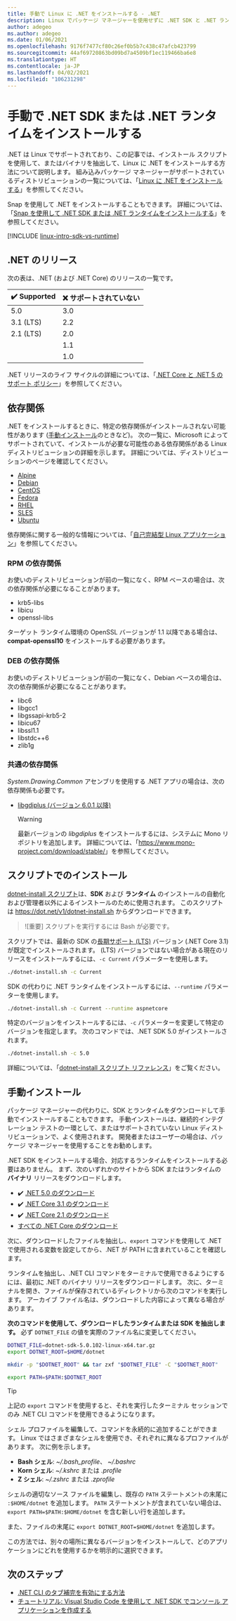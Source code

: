 ```yaml
---
title: 手動で Linux に .NET をインストールする - .NET
description: Linux でパッケージ マネージャーを使用せずに .NET SDK と .NET ランタイムをインストールする方法を示します。 インストール スクリプトを使用するか、手動でバイナリを抽出します。
author: adegeo
ms.author: adegeo
ms.date: 01/06/2021
ms.openlocfilehash: 9176f7477cf80c26ef0b5b7c438c47afcb423799
ms.sourcegitcommit: 44af69720863bd09bd7a4509bf1ec119466ba6e8
ms.translationtype: HT
ms.contentlocale: ja-JP
ms.lasthandoff: 04/02/2021
ms.locfileid: "106231298"
---
```

# <a name="install-the-net-sdk-or-the-net-runtime-manually"></a>手動で .NET SDK または .NET ランタイムをインストールする

.NET は Linux でサポートされており、この記事では、インストール スクリプトを使用して、またはバイナリを抽出して、Linux に .NET をインストールする方法について説明します。 組み込みパッケージ マネージャーがサポートされているディストリビューションの一覧については、「[Linux に .NET をインストールする](linux.md)」を参照してください。

Snap を使用して .NET をインストールすることもできます。 詳細については、「[Snap を使用して .NET SDK または .NET ランタイムをインストールする](linux-snap.md)」を参照してください。

[!INCLUDE [linux-intro-sdk-vs-runtime](includes/linux-intro-sdk-vs-runtime.md)]

## <a name="net-releases"></a>.NET のリリース

次の表は、.NET (および .NET Core) のリリースの一覧です。

| ✔️ Supported | ❌ サポートされていない |
|-------------|---------------|
| 5.0         | 3.0           |
| 3.1 (LTS)   | 2.2           |
| 2.1 (LTS)   | 2.0           |
|             | 1.1           |
|             | 1.0           |

.NET リリースのライフ サイクルの詳細については、「[.NET Core と .NET 5 のサポート ポリシー](https://dotnet.microsoft.com/platform/support/policy/dotnet-core)」を参照してください。

## <a name="dependencies"></a>依存関係

.NET をインストールするときに、特定の依存関係がインストールされない可能性があります ([手動インストール](#manual-install)のときなど)。 次の一覧に、Microsoft によってサポートされていて、インストールが必要な可能性のある依存関係がある Linux ディストリビューションの詳細を示します。 詳細については、ディストリビューションのページを確認してください。

- [Alpine](linux-alpine.md#dependencies)
- [Debian](linux-debian.md#dependencies)
- [CentOS](linux-centos.md#dependencies)
- [Fedora](linux-fedora.md#dependencies)
- [RHEL](linux-rhel.md#dependencies)
- [SLES](linux-sles.md#dependencies)
- [Ubuntu](linux-ubuntu.md#dependencies)

依存関係に関する一般的な情報については、「[自己完結型 Linux アプリケーション](https://github.com/dotnet/core/blob/main/Documentation/self-contained-linux-apps.md)」を参照してください。

### <a name="rpm-dependencies"></a>RPM の依存関係

お使いのディストリビューションが前の一覧になく、RPM ベースの場合は、次の依存関係が必要になることがあります。

- krb5-libs
- libicu
- openssl-libs

ターゲット ランタイム環境の OpenSSL バージョンが 1.1 以降である場合は、**compat-openssl10** をインストールする必要があります。

### <a name="deb-dependencies"></a>DEB の依存関係

お使いのディストリビューションが前の一覧になく、Debian ベースの場合は、次の依存関係が必要になることがあります。

- libc6
- libgcc1
- libgssapi-krb5-2
- libicu67
- libssl1.1
- libstdc++6
- zlib1g

### <a name="common-dependencies"></a>共通の依存関係

*System.Drawing.Common* アセンブリを使用する .NET アプリの場合は、次の依存関係も必要です。

- [libgdiplus (バージョン 6.0.1 以降)](https://www.mono-project.com/docs/gui/libgdiplus/)

  > [!WARNING]
  > 最新バージョンの *libgdiplus* をインストールするには、システムに Mono リポジトリを追加します。 詳細については、「<https://www.mono-project.com/download/stable/>」を参照してください。

## <a name="scripted-install"></a>スクリプトでのインストール

[dotnet-install スクリプト](../tools/dotnet-install-script.md)は、**SDK** および **ランタイム** のインストールの自動化および管理者以外によるインストールのために使用されます。 このスクリプトは <https://dot.net/v1/dotnet-install.sh> からダウンロードできます。

> ![重要] スクリプトを実行するには Bash が必要です。

スクリプトでは、最新の SDK の[長期サポート (LTS)](https://dotnet.microsoft.com/platform/support/policy/dotnet-core) バージョン (.NET Core 3.1) が既定でインストールされます。 (LTS) バージョンではない場合がある現在のリリースをインストールするには、`-c Current` パラメーターを使用します。

```bash
./dotnet-install.sh -c Current
```

SDK の代わりに .NET ランタイムをインストールするには、`--runtime` パラメーターを使用します。

```bash
./dotnet-install.sh -c Current --runtime aspnetcore
```

特定のバージョンをインストールするには、`-c` パラメーターを変更して特定のバージョンを指定します。 次のコマンドでは、.NET SDK 5.0 がインストールされます。

```bash
./dotnet-install.sh -c 5.0
```

詳細については、「[dotnet-install スクリプト リファレンス](../tools/dotnet-install-script.md)」をご覧ください。

## <a name="manual-install"></a>手動インストール

<!-- Note, this content is copied in macos.md. Any fixes should be applied there too, though content may be different -->

パッケージ マネージャーの代わりに、SDK とランタイムをダウンロードして手動でインストールすることもできます。 手動インストールは、継続的インテグレーション テストの一環として、またはサポートされていない Linux ディストリビューションで、よく使用されます。 開発者またはユーザーの場合は、パッケージ マネージャーを使用することをお勧めします。

.NET SDK をインストールする場合、対応するランタイムをインストールする必要はありません。 まず、次のいずれかのサイトから SDK またはランタイムの **バイナリ** リリースをダウンロードします。

- ✔️ [.NET 5.0 のダウンロード](https://dotnet.microsoft.com/download/dotnet/5.0)
- ✔️ [.NET Core 3.1 のダウンロード](https://dotnet.microsoft.com/download/dotnet/3.1)
- ✔️ [.NET Core 2.1 のダウンロード](https://dotnet.microsoft.com/download/dotnet/2.1)
- [すべての .NET Core のダウンロード](https://dotnet.microsoft.com/download/dotnet)

次に、ダウンロードしたファイルを抽出し、`export` コマンドを使用して .NET で使用される変数を設定してから、.NET が PATH に含まれていることを確認します。

ランタイムを抽出し、.NET CLI コマンドをターミナルで使用できるようにするには、最初に .NET のバイナリ リリースをダウンロードします。 次に、ターミナルを開き、ファイルが保存されているディレクトリから次のコマンドを実行します。 アーカイブ ファイル名は、ダウンロードした内容によって異なる場合があります。

**次のコマンドを使用して、ダウンロードしたランタイムまたは SDK を抽出します。** 必ず `DOTNET_FILE` の値を実際のファイル名に変更してください。

```bash
DOTNET_FILE=dotnet-sdk-5.0.102-linux-x64.tar.gz
export DOTNET_ROOT=$HOME/dotnet

mkdir -p "$DOTNET_ROOT" && tar zxf "$DOTNET_FILE" -C "$DOTNET_ROOT"

export PATH=$PATH:$DOTNET_ROOT
```

> [!TIP]
> 上記の `export` コマンドを使用すると、それを実行したターミナル セッションでのみ .NET CLI コマンドを使用できるようになります。
>
> シェル プロファイルを編集して、コマンドを永続的に追加することができます。 Linux ではさまざまなシェルを使用でき、それぞれに異なるプロファイルがあります。 次に例を示します。
>
> - **Bash シェル**: *~/.bash_profile*、 *~/.bashrc*
> - **Korn シェル**: *~/.kshrc* または *.profile*
> - **Z シェル**: *~/.zshrc* または *.zprofile*
>
> シェルの適切なソース ファイルを編集し、既存の `PATH` ステートメントの末尾に `:$HOME/dotnet` を追加します。 `PATH` ステートメントが含まれていない場合は、`export PATH=$PATH:$HOME/dotnet` を含む新しい行を追加します。
>
> また、ファイルの末尾に `export DOTNET_ROOT=$HOME/dotnet` を追加します。

この方法では、別々の場所に異なるバージョンをインストールして、どのアプリケーションにどれを使用するかを明示的に選択できます。

## <a name="next-steps"></a>次のステップ

- [.NET CLI のタブ補完を有効にする方法](../tools/enable-tab-autocomplete.md)
- [チュートリアル: Visual Studio Code を使用して .NET SDK でコンソール アプリケーションを作成する](../tutorials/with-visual-studio-code.md)
